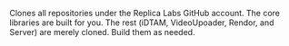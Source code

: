 Clones all repositories under the Replica Labs GitHub account. The core libraries are built for you. The rest (iDTAM, VideoUpoader, Rendor, and Server) are merely cloned. Build them as needed.
